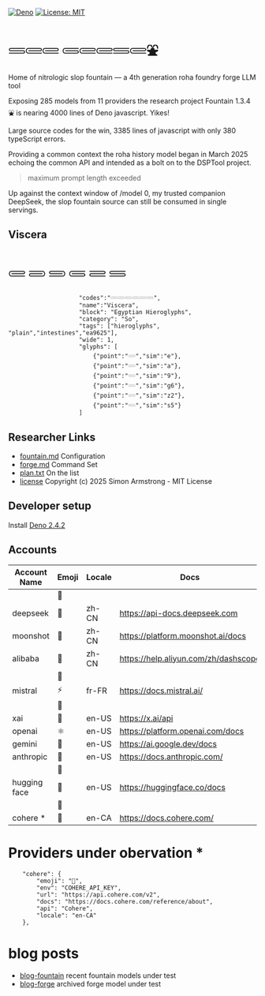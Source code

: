 [![Deno](https://img.shields.io/badge/deno-2.4.2-black?logo=deno)](https://deno.land/)
[![License: MIT](https://img.shields.io/badge/License-MIT-yellow.svg)](https://opensource.org/licenses/MIT) 

# 𓄷𓄲𓄲 𓄵𓄲𓄲𓄷𓄲⛲

Home of nitrologic slop fountain — a 4th generation roha foundry forge LLM tool

Exposing 285 models from 11 providers the research project Fountain 1.3.4 ⛲ is nearing 4000 lines 
of Deno javascript. Yikes!

Large source codes for the win, 3385 lines of javascript with only 380 typeScript errors.

Providing a common context the roha history model began in March 2025 echoing the common API and 
intended as a bolt on to the DSPTool project.

> maximum prompt length exceeded

Up against the context window of /model 0, my trusted companion DeepSeek, the slop fountain source
can still be consumed in single servings.

## Viscera 

# 𓄲 𓄳 𓄴 𓄵 𓄶 𓄷

````
					"codes":"𓄲𓄳𓄴𓄵𓄶𓄷",
					"name":"Viscera",
					"block": "Egyptian Hieroglyphs",
					"category": "So",
					"tags": ["hieroglyphs", "plain","intestines","ea9625"],
					"wide": 1,
					"glyphs": [
						{"point":"𓄲","sim":"e"},
						{"point":"𓄳","sim":"a"},
						{"point":"𓄴","sim":"9"},
						{"point":"𓄵","sim":"g6"},
						{"point":"𓄶","sim":"z2"},
						{"point":"𓄷","sim":"s5"}
					]
````

## Researcher Links

* [fountain.md](roha/fountain.md) Configuration
* [forge.md](roha/forge.md) Command Set
* [plan.txt](roha/plan.txt) On the list
* [license](LICENSE) Copyright (c) 2025 Simon Armstrong - MIT License

## Developer setup

Install [Deno 2.4.2](https://deno.com/)

## Accounts

| Account Name | Emoji | Locale | Docs                                 | API       |
|--------------|-------|--------|--------------------------------------|-----------|
|              | 🤖    |        |
| deepseek     | 🐋    | zh-CN  | https://api-docs.deepseek.com        | DeepSeek  |
| moonshot     | 🎯    | zh-CN  | https://platform.moonshot.ai/docs    | OpenAI    |
| alibaba      | 🐉    | zh-CN  | https://help.aliyun.com/zh/dashscope | OpenAI    |
|              | 🤖    |        |
| mistral      | ⚡️    | fr-FR  | https://docs.mistral.ai/             | OpenAI    |
|              | 🤖    |        |
| xai          | 🚀    | en-US  | https://x.ai/api                     | OpenAI    |
| openai       | ⚛     | en-US  | https://platform.openai.com/docs     | OpenAI    |
| gemini       | 🌟    | en-US  | https://ai.google.dev/docs           | Google    |
| anthropic    | 🤖    | en-US  | https://docs.anthropic.com/          | Anthropic |
|              | 🤖    |        |
| hugging face | 🤗    | en-US  | https://huggingface.co/docs          | OpenAI    |
|              | 🤖    |        |
| cohere *     | 🧩    | en-CA  | https://docs.cohere.com/             | Cohere    |

# Providers under obervation *

```
	"cohere": {
		"emoji": "🧩",
		"env": "COHERE_API_KEY",
		"url": "https://api.cohere.com/v2",
		"docs": "https://docs.cohere.com/reference/about",
		"api": "Cohere",
		"locale": "en-CA"
	},
````

# blog posts

* [blog-fountain](slop/blog/blogfountain.md) recent fountain models under test
* [blog-forge](https://github.com/nitrologic/forge/blob/main/blog.md) archived forge model under test
